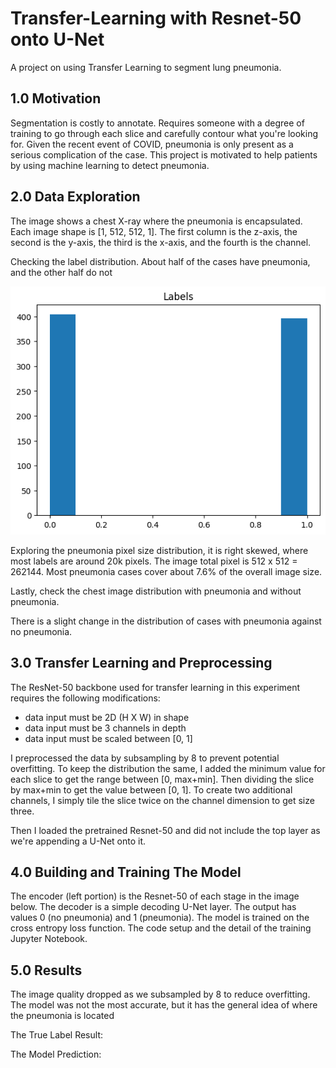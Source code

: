 # Transfer-Learning with Resnet-50 onto U-Net
A project on using Transfer Learning to segment lung pneumonia. 

## 1.0 Motivation
Segmentation is costly to annotate. Requires someone with a degree of training to go through each slice and carefully contour what you're looking for. Given the recent event of COVID, pneumonia is only present as a serious complication of the case. This project is motivated to help patients by using machine learning to detect pneumonia. 

## 2.0 Data Exploration 
The image shows a chest X-ray where the pneumonia is encapsulated. Each image shape is [1, 512, 512, 1]. The first column is the z-axis, the second is the y-axis, the third is the x-axis, and the fourth is the channel. 

Checking the label distribution. About half of the cases have pneumonia, and the other half do not

<div align="center">
    <img alt="churn" src="Images/labels.png">
</div>

Exploring the pneumonia pixel size distribution, it is right skewed, where most labels are around 20k pixels. The image total pixel is 512 x 512 = 262144. Most pneumonia cases cover about 7.6% of the overall image size. 

Lastly, check the chest image distribution with pneumonia and without pneumonia. 


There is a slight change in the distribution of cases with pneumonia against no pneumonia.


## 3.0 Transfer Learning and Preprocessing
The ResNet-50 backbone used for transfer learning in this experiment requires the following modifications:
- data input must be 2D (H X W) in shape
- data input must be 3 channels in depth
- data input must be scaled between [0, 1]

I preprocessed the data by subsampling by 8 to prevent potential overfitting. To keep the distribution the same, I added the minimum value for each slice to get the range between [0, max+min]. Then dividing the slice by max+min to get the value between [0, 1]. To create two additional channels, I simply tile the slice twice on the channel dimension to get size three. 

Then I loaded the pretrained Resnet-50 and did not include the top layer as we're appending a U-Net onto it. 

## 4.0 Building and Training The Model

The encoder (left portion) is the Resnet-50 of each stage in the image below. The decoder is a simple decoding U-Net layer. The output has values 0 (no pneumonia) and 1 (pneumonia). The model is trained on the cross entropy loss function. The code setup and the detail of the training Jupyter Notebook.

## 5.0 Results

The image quality dropped as we subsampled by 8 to reduce overfitting. The model was not the most accurate, but it has the general idea of where the pneumonia is located

The True Label Result:

The Model Prediction:





